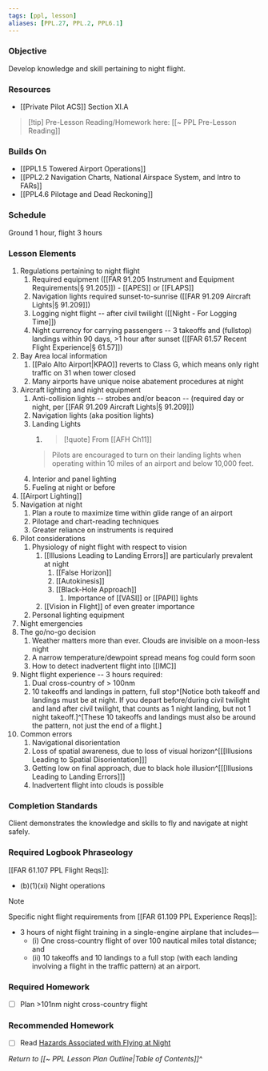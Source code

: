 ```yaml
---
tags: [ppl, lesson]
aliases: [PPL.27, PPL.2, PPL6.1]
---
```

### Objective
Develop knowledge and skill pertaining to night flight.

### Resources
- [[Private Pilot ACS]] Section XI.A

> [!tip] Pre-Lesson Reading/Homework here: [[~ PPL Pre-Lesson Reading]]

### Builds On
- [[PPL1.5 Towered Airport Operations]]
- [[PPL2.2 Navigation Charts, National Airspace System, and Intro to FARs]]
- [[PPL4.6 Pilotage and Dead Reckoning]]

### Schedule
Ground 1 hour, flight 3 hours

### Lesson Elements
1. Regulations pertaining to night flight
	1. Required equipment ([[FAR 91.205 Instrument and Equipment Requirements|§ 91.205]]) - [[APES]] or [[FLAPS]]
	2. Navigation lights required sunset-to-sunrise ([[FAR 91.209 Aircraft Lights|§ 91.209]])
	3. Logging night flight -- after civil twilight ([[Night - For Logging Time]])
	4. Night currency for carrying passengers -- 3 takeoffs and (fullstop) landings within 90 days, >1 hour after sunset ([[FAR 61.57 Recent Flight Experience|§ 61.57]])
2. Bay Area local information
	1. [[Palo Alto Airport|KPAO]] reverts to Class G, which means only right traffic on 31 when tower closed
	2. Many airports have unique noise abatement procedures at night
3. Aircraft lighting and night equipment
	1. Anti-collision lights -- strobes and/or beacon -- (required day or night, per [[FAR 91.209 Aircraft Lights|§ 91.209]])
	2. Navigation lights (aka position lights)
	3. Landing Lights
		1. > [!quote] From [[AFH Ch11]]
		> Pilots are encouraged to turn on their landing lights when operating within 10 miles of an airport and below 10,000 feet.
	5. Interior and panel lighting
	6. Fueling at night or before
4. [[Airport Lighting]]
5. Navigation at night
	1. Plan a route to maximize time within glide range of an airport
	2. Pilotage and chart-reading techniques
	3. Greater reliance on instruments is required
6. Pilot considerations
	1. Physiology of night flight with respect to vision
		1. [[Illusions Leading to Landing Errors]] are particularly prevalent at night
			1. [[False Horizon]]
			2. [[Autokinesis]]
			3. [[Black-Hole Approach]]
				1. Importance of [[VASI]] or [[PAPI]] lights
		2. [[Vision in Flight]] of even greater importance
	2. Personal lighting equipment
7. Night emergencies
8. The go/no-go decision
	1. Weather matters more than ever.  Clouds are invisible on a moon-less night
	2. A narrow temperature/dewpoint spread means fog could form soon
	3. How to detect inadvertent flight into [[IMC]]
9. Night flight experience -- 3 hours required:
	1. Dual cross-country of > 100nm
	2. 10 takeoffs and landings in pattern, full stop^[Notice both takeoff and landings must be at night. If you depart before/during civil twilight and land after civil twilight, that counts as 1 night landing, but not 1 night takeoff.]^[These 10 takeoffs and landings must also be around the pattern, not just the end of a flight.]
10. Common errors
	1. Navigational disorientation
	2. Loss of spatial awareness, due to loss of visual horizon^[[[Illusions Leading to Spatial Disorientation]]]
	3. Getting low on final approach, due to black hole illusion^[[[Illusions Leading to Landing Errors]]]
	4. Inadvertent flight into clouds is possible

### Completion Standards
Client demonstrates the knowledge and skills to fly and navigate at night safely.

### Required Logbook Phraseology
[[FAR 61.107 PPL Flight Reqs]]:
- (b)(1)(xi) Night operations

> [!note] 
> Specific night flight requirements from [[FAR 61.109 PPL Experience Reqs]]:
> - 3 hours of night flight training in a single-engine airplane that includes—
> 	- (i) One cross-country flight of over 100 nautical miles total distance; and
> 	- (ii) 10 takeoffs and 10 landings to a full stop (with each landing involving a flight in the traffic pattern) at an airport.

### Required Homework
 
- [ ] Plan >101nm night cross-country flight

### Recommended Homework
- [ ] Read [Hazards Associated with Flying at Night](https://tc.canada.ca/en/aviation/publications/system-safety-summer-briefing-kit-tp-14112/hazards-associated-flying-night-powerpoint-presentation)

*Return to [[~ PPL Lesson Plan Outline|Table of Contents]]^*